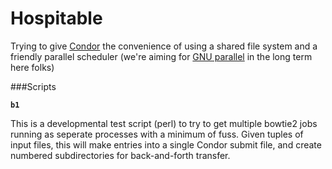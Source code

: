 # Hospitable
Trying to give [Condor](https://research.cs.wisc.edu/htcondor/) the convenience of using a shared file system and a friendly parallel scheduler (we're aiming for [GNU parallel](https://www.gnu.org/software/parallel/) in the long term here folks)

###Scripts

**`b1`**

This is a developmental test script (perl) to try to get multiple bowtie2 jobs running as seperate processes with a minimum of fuss.  Given tuples of input files, this will make entries into a single Condor submit file, and create numbered subdirectories for back-and-forth transfer.
